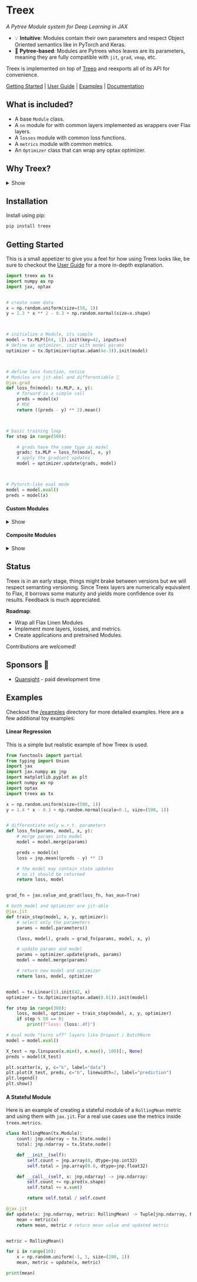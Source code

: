 # Treex

_A Pytree Module system for Deep Learning in JAX_

* 💡 **Intuitive**: Modules contain their own parameters and respect Object Oriented semantics like in PyTorch and Keras.
* 🌳 **Pytree-based**:  Modules are Pytrees whos leaves are its parameters, meaning they are fully compatible with `jit`, `grad`, `vmap`, etc.

Treex is implemented on top of [Treeo](https://github.com/cgarciae/treeo) and reexports all of its API for convenience.

[Getting Started](#getting-started) | [User Guide](https://cgarciae.github.io/treex/user-guide/intro) | [Examples](#examples) |  [Documentation](https://cgarciae.github.io/treex)

## What is included?
* A base `Module` class.
* A `nn` module for with common layers implemented as wrappers over Flax layers.
* A `losses` module with common loss functions.
* A `metrics` module with common metrics.
* An `Optimizer` class that can wrap any optax optimizer.
## Why Treex?
<details>
<summary>Show</summary><br>

Despite all JAX benefits, current Module systems are not intuitive to new users and add additional complexity not present in frameworks like PyTorch or Keras. Treex takes inspiration from S4TF and delivers an intuitive experience using JAX Pytree infrastructure.

<details>
<summary>Current Alternative's Drawbacks and Solutions</summary>

Currently we have many alternatives like Flax, Haiku, Objax, that have one or more of the following drawbacks:

* Module structure and parameter structure are separate, and parameters have to be manipulated around by the end-user, which is not intuitive. In Treex, parameters are stored in the modules themselves and can be accessed directly.
* Monadic architecture adds complexity. Flax and Haiku use an `apply` method to call modules that set a context with parameters, rng, and different metadata, which adds additional overhead to the API and creates an asymmetry in how Modules are being used inside and outside a context. In Treex, modules can be called directly.
* Among different frameworks, parameter surgery requires special consideration and is challenging to implement. Consider a standard workflow such as transfer learning, transferring parameters and state from a  pre-trained module or submodule as part of a new module; in different frameworks, we have to know precisely how to extract their parameters and how to insert them into the new parameter structure/dictionaries such that it is in agreement with the new module structure. In Treex, just as in PyTorch / Keras, we enable to pass the (sub)module to the new module, and parameters are automatically added to the new structure.
* Multiple frameworks deviate from JAX semantics and require particular versions of `jit`, `grad`, `vmap`, etc., which makes it harder to integrate with other JAX libraries. Treex's Modules are plain old JAX PyTrees and are compatible with any JAX library that supports them.
* Other Pytree-based approaches like Parallax and Equinox do not have a total state management solution to handle complex states as encountered in Flax. Treex has the Filter and Update API, which is very expressive and can effectively handle systems with a complex state.

</details>
</details>

## Installation
Install using pip:
```bash
pip install treex
```


## Getting Started
<!-- Remake Getting Started now that most content is in the User Guide -->

This is a small appetizer to give you a feel for how using Treex looks like, be sure to checkout the [User Guide](https://cgarciae.github.io/treex/user-guide/intro) for a more in-depth explanation.
```python
import treex as tx
import numpy as np
import jax, optax


# create some data
x = np.random.uniform(size=(50, 1))
y = 1.3 * x ** 2 - 0.3 + np.random.normal(size=x.shape)



# initialize a Module, its simple
model = tx.MLP([64, 1]).init(key=42, inputs=x)
# define an optimizer, init with model params
optimizer = tx.Optimizer(optax.adam(4e-3)).init(model)



# define loss function, notice
# Modules are jit-abel and differentiable 🤯
@jax.grad
def loss_fn(model: tx.MLP, x, y):
    # forward is a simple call
    preds = model(x)
    # MSE
    return ((preds - y) ** 2).mean()



# basic training loop
for step in range(500):

    # grads have the same type as model
    grads: tx.MLP = loss_fn(model, x, y)
    # apply the gradient updates
    model = optimizer.update(grads, model)



# Pytorch-like eval mode
model = model.eval()
preds = model(x)
```
#### Custom Modules
<details>
<summary>Show</summary><br>

Modules are Treeo `Tree`s, which are Pytrees. When creating core layers you often mark fields that will contain state that JAX should be aware as `nodes` by assigning class variables to the output of functions like `tx.Parameter.node()`:

```python
import treex as tx

class Linear(tx.Module):
    # use Treeo's API to define Parameter nodes
    w: jnp.ndarray = tx.Parameter.node()
    b: jnp.ndarray = tx.Parameter.node()

    def __init__(self, features_out: int):
        self.features_out = features_out

    def __call__(self, x: jnp.ndarray) -> jnp.ndarray:
        # init will call forward, we can know if we are inside it
        if self.initializing():
            # `next_key` only available during `init`
            key = tx.next_key() 
            # leverage shape inference
            self.w = jax.random.uniform(
                key, shape=[x.shape[-1], self.features_out]
            )
            self.b = jnp.zeros(shape=[self.features_out])

        # linear forward
        return jnp.dot(x, self.w) + self.b

model = Linear(10).init(key=42, inputs=x)
```
Node field types (e.g. `tx.Parameter`) are called Kinds and Treex exports a whole family of Kinds which serve for differente purposes such as holding non-differentiable state (`tx.BatchStats`), metric's state (`tx.MetricState`), logging, etc. Checkout the [kinds](https://cgarciae.github.io/treex/user-guide/kinds) section for more information.
</details>

#### Composite Modules
<details>
<summary>Show</summary><br>

Composite Modules usually hold and call other Modules within them, while they would be instantiate inside `__init__` and used later in `__call__` like in Pytorch / Keras, in Treex you usually leverage the `@tx.compact` decorator over the `__call__` method to define the submodules inline.
```python
class MLP(tx.Module):
    def __init__(self, features: Sequence[int]):
        self.features = features

    # compact lets you define submodules on the fly
    @tx.compact
    def __call__(self, x: jnp.ndarray) -> jnp.ndarray:
        for units in self.features[:-1]:
            x = Linear(units)(x)
            x = jax.nn.relu(x)

        return Linear(self.features[-1])(x)

model = MLP([32, 10]).init(key=42, inputs=x)
```
Under the hood all calls to submodule constructors (e.g. `Linear(...)`) inside `compact` are assigned to fields in the parent Module (`MLP`) so they are part of the same Pytree, their field names are available under the `._subtrees` attribute. `compact` must always define submodules in the same order.

</details>

## Status
Treex is in an early stage, things might brake between versions but we will respect semanting versioning. Since Treex layers are numerically equivalent to Flax, it borrows some maturity and yields more confidence over its results. Feedback is much appreciated.

**Roadmap**:

- Wrap all Flax Linen Modules
- Implement more layers, losses, and metrics.
- Create applications and pretrained Modules.

Contributions are welcomed!

## Sponsors 💚
* [Quansight](https://www.quansight.com) - paid development time

## Examples
Checkout the [/examples](examples) directory for more detailed examples. Here are a few additional toy examples:


#### Linear Regression
This is a simple but realistic example of how Treex is used.

```python
from functools import partial
from typing import Union
import jax
import jax.numpy as jnp
import matplotlib.pyplot as plt
import numpy as np
import optax
import treex as tx

x = np.random.uniform(size=(500, 1))
y = 1.4 * x - 0.3 + np.random.normal(scale=0.1, size=(500, 1))


# differentiate only w.r.t. parameters
def loss_fn(params, model, x, y):
    # merge params into model
    model = model.merge(params)

    preds = model(x)
    loss = jnp.mean((preds - y) ** 2)

    # the model may contain state updates
    # so it should be returned
    return loss, model


grad_fn = jax.value_and_grad(loss_fn, has_aux=True)

# both model and optimizer are jit-able
@jax.jit
def train_step(model, x, y, optimizer):
    # select only the parameters
    params = model.parameters()

    (loss, model), grads = grad_fn(params, model, x, y)

    # update params and model
    params = optimizer.update(grads, params)
    model = model.merge(params)

    # return new model and optimizer
    return loss, model, optimizer


model = tx.Linear(1).init(42, x)
optimizer = tx.Optimizer(optax.adam(0.01)).init(model)

for step in range(300):
    loss, model, optimizer = train_step(model, x, y, optimizer)
    if step % 50 == 0:
        print(f"loss: {loss:.4f}")

# eval mode "turns off" layers like Dropout / BatchNorm
model = model.eval()

X_test = np.linspace(x.min(), x.max(), 100)[:, None]
preds = model(X_test)

plt.scatter(x, y, c="k", label="data")
plt.plot(X_test, preds, c="b", linewidth=2, label="prediction")
plt.legend()
plt.show()
```

#### A Stateful Module
Here is an example of creating a stateful module of a `RollingMean` metric and using them with `jax.jit`. For a real use cases use the metrics inside `treex.metrics`.

```python
class RollingMean(tx.Module):
    count: jnp.ndarray = tx.State.node()
    total: jnp.ndarray = tx.State.node()

    def __init__(self):
        self.count = jnp.array(0, dtype=jnp.int32)
        self.total = jnp.array(0.0, dtype=jnp.float32)

    def __call__(self, x: jnp.ndarray) -> jnp.ndarray:
        self.count += np.prod(x.shape)
        self.total += x.sum()

        return self.total / self.count

@jax.jit
def update(x: jnp.ndarray, metric: RollingMean) -> Tuple[jnp.ndarray, RollingMean]:
    mean = metric(x)
    return mean, metric # return mean value and updated metric


metric = RollingMean()

for i in range(10):
    x = np.random.uniform(-1, 1, size=(100, 1))
    mean, metric = update(x, metric)

print(mean)
```
